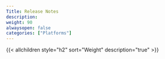 ```yaml
---
Title: Release Notes
description:
weight: 90
alwaysopen: false
categories: ["Platforms"]
---
```

{{< allchildren style="h2" sort="Weight" description="true" >}}
